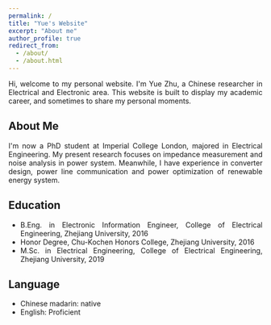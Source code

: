 ```yaml
---
permalink: /
title: "Yue's Website"
excerpt: "About me"
author_profile: true
redirect_from: 
  - /about/
  - /about.html
---
```


<div style="text-align: justify"> Hi, welcome to my personal website. I'm Yue Zhu, a Chinese researcher in Electrical and Electronic area. This website is built to display my academic career, and sometimes to share my personal moments.</div>

##  About Me
<div style="text-align: justify">I'm now a PhD student at Imperial College London, majored in Electrical Engineering. My present research focuses on impedance measurement and noise analysis in power system. Meanwhile, I have experience in converter design, power line communication and power optimization of renewable energy system.</div>

## Education 
<div style="text-align: justify">

* B.Eng. in Electronic Information Engineer, College of Electrical Engineering, Zhejiang University, 2016
* Honor Degree, Chu-Kochen Honors College, Zhejiang University, 2016
* M.Sc. in Electrical Engineering, College of Electrical Engineering, Zhejiang University, 2019</div>

## Language
* Chinese madarin: native
* English: Proficient